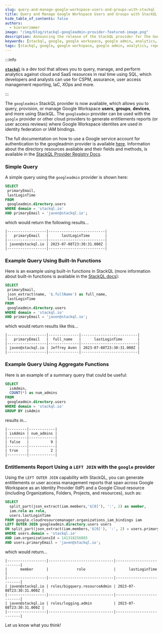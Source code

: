 ```yaml
---
slug: query-and-manage-google-workspace-users-and-groups-with-stackql
title: Query and Manage Google Workspace Users and Groups with StackQL
hide_table_of_contents: false
authors:  
  - kieranrimmer
image: "/img/blog/stackql-googleadmin-provider-featured-image.png"
description: Announcing the release of the StackQL provider for the Google Workspace Admin API.
keywords: [stackql, google, google workspace, google admin, analytics, reporting, dashboards, cloud security, cspm]
tags: [stackql, google, google workspace, google admin, analytics, reporting, dashboards, cloud security, cspm]
---
```


:::info

[__`stackql`__](https://github.com/stackql/stackql) is a dev tool that allows you to query, manage, and perform analytics against cloud and SaaS resources in real time using SQL, which developers and analysts can use for CSPM, assurance, user access management reporting, IaC, XOps and more.

:::

The `googleadmin` StackQL provider is now available, which allows you to query, provision, or manage Google Workspace __users__, __groups__, __devices__, and more using StackQL.  The `googleadmin` provider can be used with the `google` provider or other cloud providers to generate entitlements reports (or user access reviews) where Google Workspace identites are used in identity federation or IAM bindings.  

The full documentation on how to use a Google service account for authentication to the googleadmin provider is available [here](https://googleadmin.stackql.io/providers/googleadmin/).  Information about the directory resources available and their fields and methods, is available in the [StackQL Provider Registry Docs](https://googleadmin.stackql.io/providers/googleadmin/directory/).  

### Simple Query

A simple query using the `googleadmin` provider is shown here:

```sql
SELECT
 primaryEmail, 
 lastLoginTime 
FROM 
 googleadmin.directory.users 
WHERE domain = 'stackql.io'
AND primaryEmail = 'javen@stackql.io';
```

which would return the following results...   

```
|------------------|--------------------------|                                                                                                                                                   
|   primaryEmail   |      lastLoginTime       |                                                                                                                                                   
|------------------|--------------------------|                                                                                                                                                   
| javen@stackql.io | 2023-07-08T23:30:31.000Z |                                                                                                                                                   
|------------------|--------------------------|  
```

### Example Query Using Built-In Functions

Here is an example using built-in functions in StackQL (more information about built-in functions is available in the [StackQL docs](https://stackql.io/docs)):    

```sql
SELECT
 primaryEmail,
 json_extract(name, '$.fullName') as full_name, 
 lastLoginTime 
FROM 
 googleadmin.directory.users 
WHERE domain = 'stackql.io'
AND primaryEmail = 'javen@stackql.io';
```

which would return results like this...  

```
|------------------|--------------|--------------------------|                                                                                                                                    
|   primaryEmail   |  full_name   |      lastLoginTime       |                                                                                                                                    
|------------------|--------------|--------------------------|                                                                                                                                    
| javen@stackql.io | Jeffrey Aven | 2023-07-08T23:30:31.000Z |                                                                                                                                    
|------------------|--------------|--------------------------|  
```

### Example Query Using Aggregate Functions

Here is an example of a summary query that could be useful:

```sql
SELECT
  isAdmin,
  COUNT(*) as num_admins
FROM 
 googleadmin.directory.users 
WHERE domain = 'stackql.io'
GROUP BY isAdmin
```

results in...  

```
|---------|------------|                                                                                                                                                                          
| isAdmin | num_admins |                                                                                                                                                                          
|---------|------------|                                                                                                                                                                          
| false   |          9 |                                                                                                                                                                          
|---------|------------|                                                                                                                                                                          
| true    |          2 |                                                                                                                                                                          
|---------|------------|  
```

### Entitlements Report Using a `LEFT JOIN` with the `google` provider

Using the `LEFT OUTER JOIN` capability with StackQL, you can generate entitlements or user access management reports that span across Google Workspace as an Identity Provider (IdP) and a Google Cloud resource (including Organizations, Folders, Projects, and resources), such as:  

```sql
SELECT 
  split_part(json_extract(iam.members,'$[0]'), ':', 2) as member, 
  iam.role as role,
  users.lastLoginTime
FROM google.cloudresourcemanager.organizations_iam_bindings iam
LEFT OUTER JOIN googleadmin.directory.users users
ON split_part(json_extract(iam.members,'$[0]'), ':', 2) = users.primaryEmail
WHERE users.domain = 'stackql.io' 
AND iam.organizationsId = 141318256085
AND users.primaryEmail = 'javen@stackql.io';
```

which would return...

```
|------------------|------------------------------|--------------------------|                                                                                                                    
|      member      |             role             |      lastLoginTime       |                                                                                                                    
|------------------|------------------------------|--------------------------|                                                                                                                    
| javen@stackql.io | roles/bigquery.resourceAdmin | 2023-07-08T23:30:31.000Z |                                                                                                                    
|------------------|------------------------------|--------------------------|                                                                                                                    
| javen@stackql.io | roles/logging.admin          | 2023-07-08T23:30:31.000Z |                                                                                                                    
|------------------|------------------------------|--------------------------|
```

Let us know what you think!